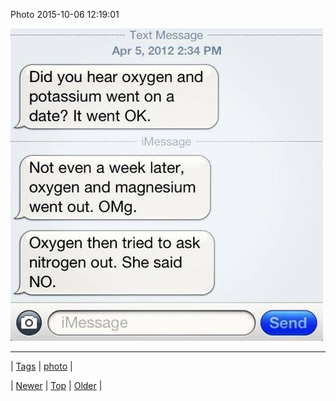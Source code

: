 <!--
title: Photo 2015-10-06 12
date: 2020-06-28T15:27:00.093Z
tags: photo
-->


Photo 2015-10-06 12:19:01

![](130613111737-0.jpg)

<!--BOTTOM-POST-NAVIGATION-->
---

| [Tags](tags.md) | [photo](tag-photo.md) |

| [Newer](130532453852.md) | [Top](index.md) | [Older](130616108053.md) |